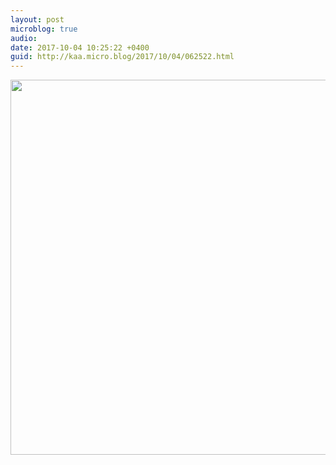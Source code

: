```yaml
---
layout: post
microblog: true
audio: 
date: 2017-10-04 10:25:22 +0400
guid: http://kaa.micro.blog/2017/10/04/062522.html
---
```



<img src="https://micro.kaa.bz/uploads/2018/26b44f1939.jpg" width="598" height="600" />
